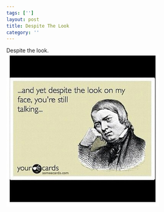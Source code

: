 ```yaml
---
tags: ['']
layout: post
title: Despite The Look
category: ''
---
```

Despite the look.
![Despite the look.](/uploads/2012-10-29-despite-the-look.jpg)
